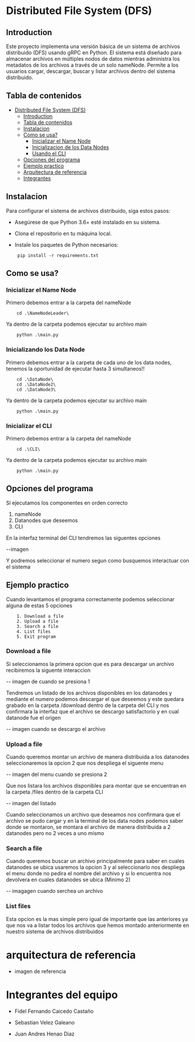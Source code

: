 # Distributed File System (DFS)

## Introduction
Este proyecto implementa una versión básica de un sistema de archivos distribuido (DFS) usando gRPC en Python. El sistema está diseñado para almacenar archivos en múltiples nodos de datos mientras administra los metadatos de los archivos a través de un solo nameNode. Permite a los usuarios cargar, descargar, buscar y listar archivos dentro del sistema distribuido.

## Tabla de contenidos
- [Distributed File System (DFS)](#distributed-file-system-dfs)
  - [Introduction](#introduction)
  - [Tabla de contenidos](#table-of-contents)
  - [Instalacion](#installation)
  - [Como se usa?](#usage)
    - [Inicializar el Name Node](#starting-the-name-node)
    - [Inicializacion de los Data Nodes](#starting-data-nodes)
    - [Usando el CLI](#using-the-cli)
  - [Opciones del programa](#features)
  - [Ejemplo practico](#examples)
  - [Arquitectura de referencia](#architecture)
  - [Integrantes](#contributors)
  

## Instalacion
Para configurar el sistema de archivos distribuido, siga estos pasos:

- Asegúrese de que Python 3.6+ esté instalado en su sistema.
- Clona el repositorio en tu máquina local.
-  Instale los paquetes de Python necesarios:
   
        pip install -r requirements.txt


## Como se usa?

### Inicializar el Name Node

Primero debemos entrar a la carpeta del nameNode

        cd .\NameNodeLeader\

Ya dentro de la carpeta podemos ejecutar su archivo main 

        python .\main.py

### Inicializando los Data Node

Primero debemos entrar a la carpeta de cada uno de los data nodes, tenemos la oportunidad de ejecutar hasta 3 simultaneos!!

        cd .\DataNode\ 
        cd .\DataNode2\ 
        cd .\DataNode3\ 

Ya dentro de la carpeta podemos ejecutar su archivo main 

        python .\main.py


### Inicializar el CLI

Primero debemos entrar a la carpeta del nameNode

        cd .\CLI\

Ya dentro de la carpeta podemos ejecutar su archivo main 

        python .\main.py

## Opciones del programa

Si ejecutamos los componentes en orden correcto 

1. nameNode
2. Datanodes que deseemos
3. CLI

En la interfaz terminal del CLI tendremos las siguentes opciones 

--imagen 

Y podremos seleccionar el numero segun como busquemos interactuar con el sistema 


## Ejemplo practico 

Cuando levantamos el programa correctamente podemos seleccionar alguna de estas 5 opciones 

        1. Download a file
        2. Upload a file
        3. Search a file
        4. List files
        5. Exit program

### Download a file
Si seleccionamos la primera opcion que es para descargar un archivo recibiremos la siguente interaccion

-- imagen de cuando se presiona 1


Tendremos un listado de los archivos disponibles en los datanodes y mediante el numero podemos descargar el que deseemos y este quedara grabado en la carpeta /download dentro de la carpeta del CLI y nos confirmara la interfaz que el archivo se descargo satisfactorio y en cual datanode fue el origen

-- imagen cuando se descargo el archivo 


### Upload a file

Cuando queremos montar un archivo de manera distribuida a los datanodes seleccionaremos la opcion 2 que nos despliega el siguente menu 

--  imagen del menu cuando se presiona 2 

Que nos listara los archivos disponibles para montar que se encuentran en la carpeta /files dentro de la carpeta CLI

-- imagen del listado 

Cuando seleccionamos un archivo que deseamos nos confirmara que el archivo se pudo cargar y en la terminal de los data nodes podemos saber donde se montaron, se montara el archivo de manera distribuida a 2 datanodes pero no 2 veces a uno mismo 

### Search a file

Cuando queremos buscar un archivo principalmente para saber en cuales datanodes se ubica usaremos la opcion 3 y al seleccionarlo nos despliega el menu donde no pedira el nombre del archivo y si lo encuentra nos devolvera en cuales datanodes se ubica (Minimo 2)

-- imagagen cuando serchea un archivo

### List files

Esta opcion es la mas simple pero igual de importante que las anteriores ya que nos va a listar todos los archivos que hemos montado anteriormente en nuestro sistema de archivos distribuidos

# arquitectura de referencia 

- imagen de referencia 


# Integrantes del equipo

- Fidel Fernando Caicedo Castaño

- Sebastian Velez Galeano 

- Juan Andres Henao Diaz



        
